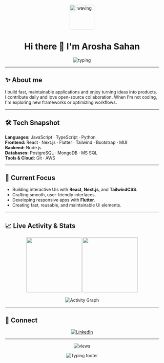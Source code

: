 <p align="center">
  <img src="https://media.giphy.com/media/hvRJCLFzcasrR4ia7z/giphy.gif" alt="waving" width="80" />
</p>

<h1 align="center">Hi there 👋 I'm <strong>Arosha Sahan</strong></h1>

<p align="center">
  <img src="https://readme-typing-svg.herokuapp.com?font=Fira+Code&size=23&duration=3000&color=7F5AF0&center=true&vCenter=true&width=720&height=50&lines=Full-Stack+Developer;JS+%2F+Node+%2F+TS+%2F+Python;React+%2F+Next.js+%2F+Flutter;Always+Learning" alt="typing" />
</p>

---

## ✨ About me
I build fast, maintainable applications and enjoy turning ideas into products. I contribute daily and love open-source collaboration. When I'm not coding, I'm exploring new frameworks or optimizing workflows.

---

## 🛠 Tech Snapshot
**Languages:** JavaScript · TypeScript · Python  
**Frontend:** React · Next.js · Flutter · Tailwind · Bootstrap · MUI  
**Backend:** Node.js  
**Databases:** PostgreSQL · MongoDB · MS SQL  
**Tools & Cloud:** Git · AWS

---

## 🎯 Current Focus
-  Building interactive UIs with **React**, **Next.js**, and **TailwindCSS**.  
-  Crafting smooth, user-friendly interfaces.  
-  Developing responsive apps with **Flutter**.  
-  Creating fast, reusable, and maintainable UI elements. 

---

## 📈 Live Activity & Stats
<div align="center">
  <img height="180em" src="https://github-readme-stats.vercel.app/api?username=arondevpro&show_icons=true&theme=tokyonight&include_all_commits=true&count_private=true"/>
  <img height="180em" src="https://github-readme-stats.vercel.app/api/top-langs/?username=arondevpro&layout=compact&langs_count=10&theme=tokyonight"/>
</div>

<p align="center">
  <img src="https://github-readme-activity-graph.vercel.app/graph?username=arondevpro&theme=react-dark" alt="Activity Graph" />
</p>

---

## 🤝 Connect
<p align="center">
  <a href="https://www.linkedin.com/in/arosha-sahan">
    <img src="https://img.shields.io/badge/LinkedIn-0077B5?style=for-the-badge&logo=linkedin&logoColor=white" alt="LinkedIn"/>
  </a>
</p>

---

<p align="center">
  <img src="https://komarev.com/ghpvc/?username=AronDevpro&label=Profile%20views&color=blue&style=flat-square" alt="views" />
</p>
<p align="center">
  <img src="https://readme-typing-svg.herokuapp.com?font=Fira+Code&size=18&duration=3000&pause=1000&color=F59E0B&center=true&vCenter=true&width=700&lines=Thanks+for+visiting+my+profile!;Let's+connect+and+collaborate.;Keep+building+🚀+Keep+learning+📚+Keep+improving+💡" alt="Typing footer" />
</p>
